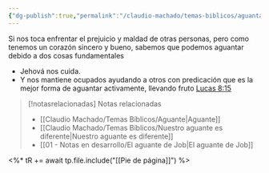 ```yaml
---
{"dg-publish":true,"permalink":"/claudio-machado/temas-biblicos/aguantar-y-llevar-fruto/","title":"Aguantar y llevar fruto","tags":["Aguantar","aguante","Fe"]}
---
```



 Si nos toca enfrentar el prejuicio y maldad de otras personas, pero como tenemos un corazón sincero y bueno, sabemos que podemos aguantar debido a dos cosas fundamentales
 - Jehová nos cuida. 
 - Y nos mantiene ocupados ayudando a otros con predicación que es la mejor forma de aguantar activamente, llevando fruto [Lucas 8:15](https://wol.jw.org/es/wol/b/r4/lp-s/nwtsty/42/8#v=42:8:15)



> [!notasrelacionadas] Notas relacionadas
> - [[Claudio Machado/Temas Bíblicos/Aguante\|Aguante]]
> - [[Claudio Machado/Temas Bíblicos/Nuestro aguante es diferente\|Nuestro aguante es diferente]]
> - [[01 - Notas en desarrollo/El aguante de Job\|El aguante de Job]]

<%* tR += await tp.file.include("[[Pie de página]]") %>
